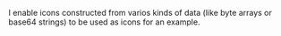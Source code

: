 I enable icons constructed from varios kinds of data (like byte arrays or base64 strings) to be used as icons for an example.
